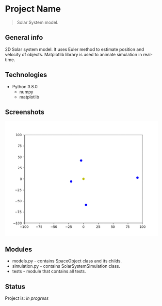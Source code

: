 # Project Name
> Solar System model.

## General info
2D Solar system model. It uses Euler method to estimate position and velocity of objects.
Matplotlib library is used to animate simulation in real-time.

## Technologies
* Python 3.8.0
    * numpy
	* matplotlib
	
## Screenshots
![calendar](/img/simulation.gif)

## Modules
* models.py - contains SpaceObject class and its childs.
* simulation.py - contains SolarSystemSimulation class.
* tests - module that contains all tests.

## Status
Project is: _in progress_
